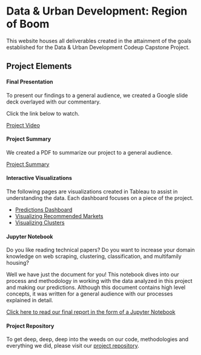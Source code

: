 # Data & Urban Development:  Region of Boom

This website houses all deliverables created in the attainment of the goals established for the Data & Urban Development Codeup Capstone Project.

## Project Elements

#### Final Presentation

To present our findings to a general audience, we created a Google slide deck overlayed with our commentary.

Click the link below to watch.

[Project Video](https://youtu.be/fgZ2pBIC-4o)
<!-- former link https://hud-capstone.github.io/project_video -->

#### Project Summary

We created a PDF to summarize our project to a general audience. 

[Project Summary](https://hud-capstone.github.io/summary)

#### Interactive Visualizations

The following pages are visualizations created in Tableau to assist in understanding the data.  Each dashboard focuses on a piece of the project.

- [Predictions Dashboard](https://hud-capstone.github.io/predictions_dashboard)
- [Visualizing Recommended Markets](https://hud-capstone.github.io/visualizing_recommended_markets)
- [Visualizing Clusters](https://hud-capstone.github.io/visualizing_clusters)

#### Jupyter Notebook
Do you like reading technical papers? Do you want to increase your domain knowledge on web scraping, clustering, classification, and multifamily housing?  

Well we have just the document for you! This notebook dives into our process and methodology in working with the data analyzed in this project and making our predictions. Although this document contains high level concepts, it was written for a general audience with our processes explained in detail.

[Click here to read our final report in the form of a Jupyter Notebook](https://nbviewer.jupyter.org/github/hud-capstone/capstone/blob/master/final_project/final_notebook.ipynb)

#### Project Repository
To get deep, deep, deep into the weeds on our code, methodologies and everything we did, please visit our [project repository](https://github.com/hud-capstone/).
